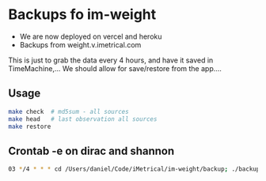# Backups fo im-weight

- We are now deployed on vercel and heroku
- Backups from weight.v.imetrical.com

This is just to grab the data every 4 hours, and have it saved in TimeMachine,...
We should allow for save/restore from the app....

## Usage

```bash
make check  # md5sum - all sources
make head   # last observation all sources
make restore
```

## Crontab -e on dirac and shannon

```bash
03 */4 * * * cd /Users/daniel/Code/iMetrical/im-weight/backup; ./backup.sh >> error.log 2>&1
```
